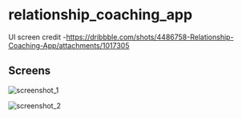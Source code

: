# relationship_coaching_app

 UI screen credit -https://dribbble.com/shots/4486758-Relationship-Coaching-App/attachments/1017305

## Screens

![screenshot_1](https://user-images.githubusercontent.com/26245770/52537648-c586a200-2d71-11e9-9f7d-566d1f742308.png)


![screenshot_2](https://user-images.githubusercontent.com/26245770/52537714-3a59dc00-2d72-11e9-90d2-a29791c1f178.png)


